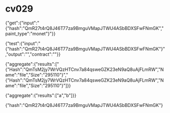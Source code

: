 # cv029

{"get":{"input":"{\"hash\":\"QmR27t4rQ8J46T77za9BmguVMapJTWU4ASbBDXSFwFNmGK\",\"paint_type\":\"monet\"}"}}

{"test":{"input":"{\"hash\":\"QmR27t4rQ8J46T77za9BmguVMapJTWU4ASbBDXSFwFNmGK\"}","output":"","contract":""}}

{"aggregate":{"results":["{\"Hash\":\"QmTsM2jy7WrVQzHTCnv7a84qsweGZK23eN9aQ8uAjFLmRW\",\"Name\":\"file\",\"Size\":\"295110\"}","{\"Hash\":\"QmTsM2jy7WrVQzHTCnv7a84qsweGZK23eN9aQ8uAjFLmRW\",\"Name\":\"file\",\"Size\":\"295110\"}"]}}

{"aggregate":{"results":["a","b"]}}

{"hash":"QmR27t4rQ8J46T77za9BmguVMapJTWU4ASbBDXSFwFNmGK"}
